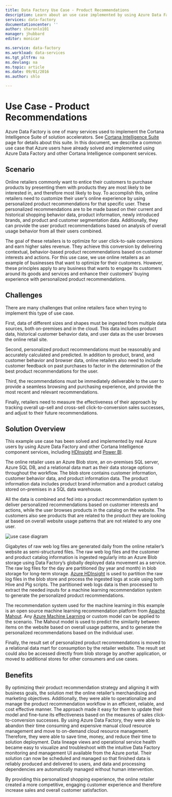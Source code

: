 ```yaml
---
title: Data Factory Use Case - Product Recommendations
description: Learn about an use case implemented by using Azure Data Factory along with other services.
services: data-factory
documentationcenter: ''
author: sharonlo101
manager: jhubbard
editor: monicar

ms.service: data-factory
ms.workload: data-services
ms.tgt_pltfrm: na
ms.devlang: na
ms.topic: article
ms.date: 09/01/2016
ms.author: shlo

---
```

# Use Case - Product Recommendations
Azure Data Factory is one of many services used to implement the Cortana Intelligence Suite of solution accelerators.  See [Cortana Intelligence Suite](http://www.microsoft.com/cortanaanalytics) page for details about this suite. In this document, we describe a common use case that Azure users have already solved and implemented using Azure Data Factory and other Cortana Intelligence component services.

## Scenario
Online retailers commonly want to entice their customers to purchase products by presenting them with products they are most likely to be interested in, and therefore most likely to buy. To accomplish this, online retailers need to customize their user’s online experience by using personalized product recommendations for that specific user. These personalized recommendations are to be made based on their current and historical shopping behavior data, product information, newly introduced brands, and product and customer segmentation data.  Additionally, they can provide the user product recommendations based on analysis of overall usage behavior from all their users combined.

The goal of these retailers is to optimize for user click-to-sale conversions and earn higher sales revenue.  They achieve this conversion by delivering contextual, behavior-based product recommendations based on customer interests and actions. For this use case, we use online retailers as an example of businesses that want to optimize for their customers. However, these principles apply to any business that wants to engage its customers around its goods and services and enhance their customers’ buying experience with personalized product recommendations.

## Challenges
There are many challenges that online retailers face when trying to implement this type of use case. 

First, data of different sizes and shapes must be ingested from multiple data sources, both on-premises and in the cloud. This data includes product data, historical customer behavior data, and user data as the user browses the online retail site. 

Second, personalized product recommendations must be reasonably and accurately calculated and predicted. In addition to product, brand, and customer behavior and browser data, online retailers also need to include customer feedback on past purchases to factor in the determination of the best product recommendations for the user. 

Third, the recommendations must be immediately deliverable to the user to provide a seamless browsing and purchasing experience, and provide the most recent and relevant recommendations. 

Finally, retailers need to measure the effectiveness of their approach by tracking overall up-sell and cross-sell click-to-conversion sales successes, and adjust to their future recommendations.

## Solution Overview
This example use case has been solved and implemented by real Azure users by using Azure Data Factory and other Cortana Intelligence component services, including [HDInsight](https://azure.microsoft.com/services/hdinsight/) and [Power BI](https://powerbi.microsoft.com/).

The online retailer uses an Azure Blob store, an on-premises SQL server, Azure SQL DB, and a relational data mart as their data storage options throughout the workflow.  The blob store contains customer information, customer behavior data, and product information data. The product information data includes product brand information and a product catalog stored on-premises in a SQL data warehouse. 

All the data is combined and fed into a product recommendation system to deliver personalized recommendations based on customer interests and actions, while the user browses products in the catalog on the website. The customers also see products that are related to the product they are looking at based on overall website usage patterns that are not related to any one user.

![use case diagram](./media/data-factory-product-reco-usecase/diagram-1.png)

Gigabytes of raw web log files are generated daily from the online retailer’s website as semi-structured files. The raw web log files and the customer and product catalog information is ingested regularly into an Azure Blob storage using Data Factory’s globally deployed data movement as a service. The raw log files for the day are partitioned (by year and month) in blob storage for long-term storage.  [Azure HDInsight](https://azure.microsoft.com/services/hdinsight/) is used to partition the raw log files in the blob store and process the ingested logs at scale using both Hive and Pig scripts. The partitioned web logs data is then processed to extract the needed inputs for a machine learning recommendation system to generate the personalized product recommendations.

The recommendation system used for the machine learning in this example is an open source machine learning recommendation platform from [Apache Mahout](http://mahout.apache.org/).  Any [Azure Machine Learning](https://azure.microsoft.com/services/machine-learning/) or custom model can be applied to the scenario.  The Mahout model is used to predict the similarity between items on the website based on overall usage patterns, and to generate the personalized recommendations based on the individual user.

Finally, the result set of personalized product recommendations is moved to a relational data mart for consumption by the retailer website.  The result set could also be accessed directly from blob storage by another application, or moved to additional stores for other consumers and use cases.

## Benefits
By optimizing their product recommendation strategy and aligning it with business goals, the solution met the online retailer’s merchandising and marketing objectives. Additionally, they were able to operationalize and manage the product recommendation workflow in an efficient, reliable, and cost effective manner. The approach made it easy for them to update their model and fine-tune its effectiveness based on the measures of sales click-to-conversion successes. By using Azure Data Factory, they were able to abandon their time consuming and expensive manual cloud resource management and move to on-demand cloud resource management. Therefore, they were able to save time, money, and reduce their time to solution deployment. Data lineage views and operational service health became easy to visualize and troubleshoot with the intuitive Data Factory monitoring and management UI available from the Azure portal. Their solution can now be scheduled and managed so that finished data is reliably produced and delivered to users, and data and processing dependencies are automatically managed without human intervention.

By providing this personalized shopping experience, the online retailer created a more competitive, engaging customer experience and therefore increase sales and overall customer satisfaction.

